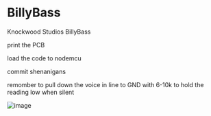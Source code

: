 # BillyBass
Knockwood Studios BillyBass


print the PCB

load the code to nodemcu

commit shenanigans



remomber to pull down the voice in line to GND with 6-10k to hold the reading low when silent

![image](https://github.com/user-attachments/assets/7f6632ce-4b7f-477e-bc9c-cbaa38b01312)
